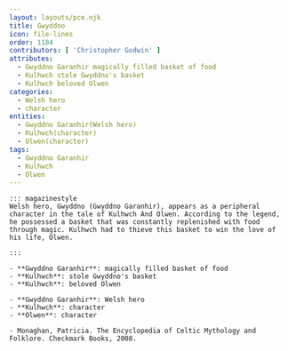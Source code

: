```yaml
---
layout: layouts/pce.njk
title: Gwyddno
icon: file-lines
order: 1184
contributors: [ 'Christopher Godwin' ]
attributes:
  - Gwyddno Garanhir magically filled basket of food
  - Kulhwch stole Gwyddno's basket
  - Kulhwch beloved Olwen
categories:
  - Welsh hero
  - character
entities:
  - Gwyddno Garanhir(Welsh hero)
  - Kulhwch(character)
  - Olwen(character)
tags:
  - Gwyddno Garanhir
  - Kulhwch
  - Olwen
---
```

``` tab [group1:Info]
::: magazinestyle
Welsh hero, Gwyddno (Gwyddno Garanhir), appears as a peripheral character in the tale of Kulhwch And Olwen. According to the legend, he possessed a basket that was constantly replenished with food through magic. Kulhwch had to thieve this basket to win the love of his life, Olwen.

:::
```
``` tab [group1:Attributes]
- **Gwyddno Garanhir**: magically filled basket of food
- **Kulhwch**: stole Gwyddno's basket
- **Kulhwch**: beloved Olwen
```
``` tab [group1:Entities]
- **Gwyddno Garanhir**: Welsh hero
- **Kulhwch**: character
- **Olwen**: character
```
``` tab [group1:Sources]
- Monaghan, Patricia. The Encyclopedia of Celtic Mythology and Folklore. Checkmark Books, 2008.
```

